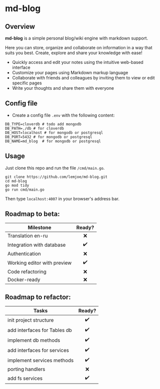 # md-blog

## Overview

**md-blog** is a simple personal blog/wiki engine with markdown support.

Here you can store, organize and collaborate on information in a way that suits you best. Create, explore and share your knowledge with ease!

- Quickly access and edit your notes using the intuitive web-based interface
- Customize your pages using Markdown markup language
- Collaborate with friends and colleagues by inviting them to view or edit specific pages
- Write your thoughts and share them with everyone

## Config file

- Create a config file `.env` with the following content:

```
DB_TYPE=cloverdb # todo add mongodb
DB_PATH=./db # for cloverdb
DB_HOST=localhost # for mongodb or postgresql
DB_PORT=5432 # for mongodb or postgresql
DB_NAME=md_blog  # for mongodb or postgresql
```

## Usage

Just clone this repo and run the file `/cmd/main.go`.

```
git clone https://github.com/lemjoe/md-blog.git
cd md-blog
go mod tidy
go run cmd/main.go
```

Then type `localhost:4007` in your browser's address bar.

## Roadmap to beta:

| Milestone                   |       Ready?       |
| --------------------------- | :----------------: |
| Translation en-ru           |        :x:         |
| Integration with database   | :heavy_check_mark: |
| Authentication              |        :x:         |
| Working editor with preview | :heavy_check_mark: |
| Code refactoring            |        :x:         |
| Docker-ready                |        :x:         |

## Roadmap to refactor:

| Tasks                        |       Ready?       |
| ---------------------------- | :----------------: |
| init project structure       | :heavy_check_mark: |
| add interfaces for Tables db | :heavy_check_mark: |
| implement db methods         | :heavy_check_mark: |
| add interfaces for services  | :heavy_check_mark: |
| implement services methods   | :heavy_check_mark: |
| porting handlers             |        :x:         |
| add fs services              | :heavy_check_mark: |

